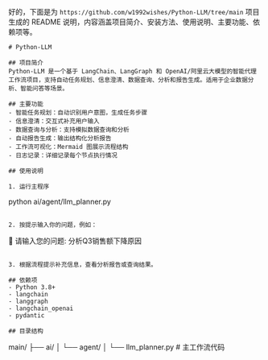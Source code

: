 好的，下面是为 `https://github.com/w1992wishes/Python-LLM/tree/main` 项目生成的 README 说明，内容涵盖项目简介、安装方法、使用说明、主要功能、依赖项等。

```
# Python-LLM

## 项目简介
Python-LLM 是一个基于 LangChain、LangGraph 和 OpenAI/阿里云大模型的智能代理工作流项目，支持自动任务规划、信息澄清、数据查询、分析和报告生成。适用于企业数据分析、智能问答等场景。

## 主要功能
- 智能任务规划：自动识别用户意图，生成任务步骤
- 信息澄清：交互式补充用户输入
- 数据查询与分析：支持模拟数据查询和分析
- 自动报告生成：输出结构化分析报告
- 工作流可视化：Mermaid 图展示流程结构
- 日志记录：详细记录每个节点执行情况

## 使用说明

1. 运行主程序
   ```
   python ai/agent/llm_planner.py
   ```

2. 按提示输入你的问题，例如：
   ```
   💬 请输入您的问题: 分析Q3销售额下降原因
   ```

3. 根据流程提示补充信息，查看分析报告或查询结果。

## 依赖项
- Python 3.8+
- langchain
- langgraph
- langchain_openai
- pydantic

## 目录结构
```
main/
├── ai/
│   └── agent/
│       └── llm_planner.py   # 主工作流代码
```
